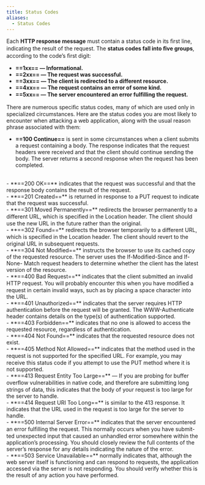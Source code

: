```yaml
---
title: Status Codes
aliases:
  - Status Codes
---
```

Each **HTTP response message** must contain a status code in its ﬁrst line, indicating the result of the request. The **status codes fall into ﬁve groups**, according to the code’s ﬁrst digit:
- **==1xx== — Informational.**
- **==2xx== — The request was successful.**
- **==3xx== — The client is redirected to a different resource.**
- **==4xx== — The request contains an error of some kind.**
- **==5xx== — The server encountered an error fulﬁlling the request.**

There are numerous speciﬁc status codes, many of which are used only in specialized circumstances. Here are the status codes you are most likely to encounter when attacking a web application, along with the usual reason phrase associated with them:

- **==100 Continue==** is sent in some circumstances when a client submits a request containing a body. The response indicates that the request headers were received and that the client should continue sending the body. The server returns a second response when the request has been completed.
<br>
- **==200 OK==** indicates that the request was successful and that the response body contains the result of the request.
<br>
- **==201 Created==** is returned in response to a PUT request to indicate that the request was successful.
<br>
- **==301 Moved Permanently==** redirects the browser permanently to a different URL, which is speciﬁed in the Location header. The client should use the new URL in the future rather than the original.
<br>
- **==302 Found==** redirects the browser temporarily to a different URL, which is speciﬁed in the Location header. The client should revert to the original URL in subsequent requests.
<br>
- **==304 Not Modified==** instructs the browser to use its cached copy of the requested resource. The server uses the If-Modified-Since and If-None- Match request headers to determine whether the client has the latest version of the resource.
<br>
- **==400 Bad Request==** indicates that the client submitted an invalid HTTP request. You will probably encounter this when you have modiﬁed a request in certain invalid ways, such as by placing a space character into the URL.
<br>
- **==401 Unauthorized==** indicates that the server requires HTTP authentication before the request will be granted. The WWW-Authenticate header contains details on the type(s) of authentication supported.
<br>
- **==403 Forbidden==** indicates that no one is allowed to access the requested resource, regardless of authentication.
<br>
- **==404 Not Found==** indicates that the requested resource does not exist. 
<br>
- **==405 Method Not Allowed==** indicates that the method used in the request is not supported for the speciﬁed URL. For example, you may receive this status code if you attempt to use the PUT method where it is not supported.
<br>
- **==413 Request Entity Too Large==** — If you are probing for buffer overﬂow vulnerabilities in native code, and therefore are submitting long strings of data, this indicates that the body of your request is too large for the server to handle.
<br>
- **==414 Request URI Too Long==** is similar to the 413 response. It indicates that the URL used in the request is too large for the server to handle.
<br>
- **==500 Internal Server Error==** indicates that the server encountered an error fulﬁlling the request. This normally occurs when you have submit- ted unexpected input that caused an unhandled error somewhere within the application’s processing. You should closely review the full contents of the server’s response for any details indicating the nature of the error.
<br>
- **==503 Service Unavailable==** normally indicates that, although the web server itself is functioning and can respond to requests, the application accessed via the server is not responding. You should verify whether this is the result of any action you have performed.